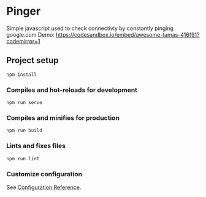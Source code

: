 # Pinger

Simple javascript used to check connectiviy by constantly pinging google.com
Demo: https://codesandbox.io/embed/awesome-tamas-416f91?codemirror=1

## Project setup
```
npm install
```

### Compiles and hot-reloads for development
```
npm run serve
```

### Compiles and minifies for production
```
npm run build
```

### Lints and fixes files
```
npm run lint
```

### Customize configuration
See [Configuration Reference](https://cli.vuejs.org/config/).
